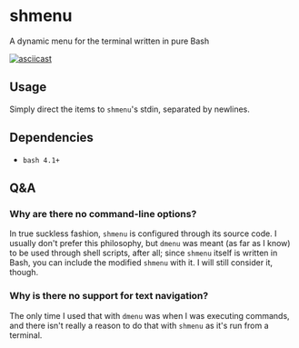 # shmenu

A dynamic menu for the terminal written in pure Bash

[![asciicast](https://asciinema.org/a/232466.svg)](https://asciinema.org/a/232466)

## Usage

Simply direct the items to `shmenu`'s stdin, separated by newlines.

## Dependencies

- `bash 4.1+`

## Q&A

### Why are there no command-line options?

In true suckless fashion, `shmenu` is configured through its source code. I usually don't prefer this philosophy, but `dmenu` was meant (as far as I know) to be used through shell scripts, after all; since `shmenu` itself is written in Bash, you can include the modified `shmenu` with it. I will still consider it, though.

### Why is there no support for text navigation?

The only time I used that with `dmenu` was when I was executing commands, and there isn't really a reason to do that with `shmenu` as it's run from a terminal.

